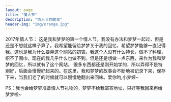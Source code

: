 ```yaml
---
layout: page
title: "情人节"
description: "情人节的故事"
header-img: "img/orange.jpg"
---
```


 2017年情人节：
 这是我和梦梦的第一个情人节。我没有办法和梦梦一起过，但是还是不想就这样子算了。我希望能留给梦梦关于我的回忆，希望梦梦能够一直记得我。这也是我为什么要弄这个网站的初衷。我这个人没有什么特长，做不了料理，织不了围巾，现在的我几乎什么也做不到。但是还是想做一点东西，来作为我和梦梦的回忆，所以就有了这个网站。
 很多东西都还是刚开始学的，所以弄得不是特别好，后面会慢慢好起来的。在这里，我和梦梦的故事会不断地被记录下来，保存下来，当我们老了的时候就可以慢慢地翻出来回味。爱你哟,小梦娅~
 
 PS：我也会给梦梦准备情人节礼物的，梦梦不给我邮寄地址，只好等我回来再给梦梦啦~
